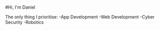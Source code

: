 #Hi, I'm Daniel 

The only thing I prioritise:
  -App Development
  -Web Development
  -Cyber Security
  -Robotics

<!---
DanielDanzo/DanielDanzo is a ✨ special ✨ repository because its `README.md` (this file) appears on your GitHub profile.
You can click the Preview link to take a look at your changes.
--->
